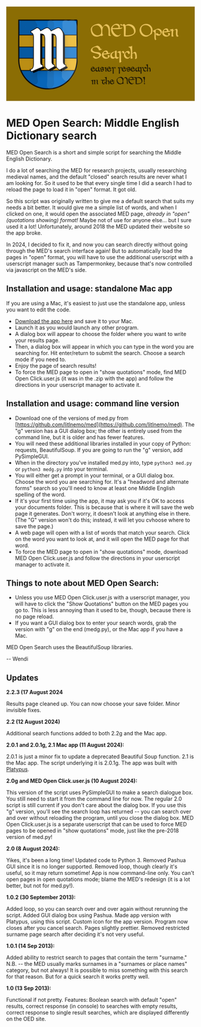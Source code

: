 ![MED Open Search: Easier research in the MED!](MEDOpenSearchGraphic.png)

# MED Open Search: Middle English Dictionary search

MED Open Search is a short and simple script for searching the Middle English Dictionary. 

I do a lot of searching the MED for research projects, usually researching medieval names, and the default "closed" search results are never what I am looking for. So it used to be that every single time I did a search I had to reload the page to load it in "open" format. It got old.

So this script was originally written to give me a default search that suits my needs a bit better. It would give me a simple list of words, and when I clicked on one, it would open the associated MED page, *already in "open" (quotations showing) format!* Maybe not of use for anyone else... but I sure used it a lot! Unfortunately, around 2018 the MED updated their website so the app broke. 

In 2024, I decided to fix it, and now you can search directly without going through the MED's search interface again! But to automatically load the pages in "open" format, you will have to use the additional userscript with a userscript manager such as Tampermonkey, because that's now controlled via javascript on the MED's side.

## Installation and usage: standalone Mac app

If you are using a Mac, it's easiest to just use the standalone app, unless you want to edit the code. 
* [Download the app here](https://github.com/litlnemo/med/releases/) and save it to your Mac.
* Launch it as you would launch any other program.
* A dialog box will appear to choose the folder where you want to write your results page. 
* Then, a dialog box will appear in which you can type in the word you are searching for. Hit enter/return to submit the search. Choose a search mode if you need to.
* Enjoy the page of search results!
* To force the MED page to open in "show quotations" mode, find MED Open Click.user.js (it was in the .zip with the app) and follow the directions in your userscript manager to activate it.

## Installation and usage: command line version

* Download one of the versions of med.py from [https://github.com/litlnemo/med](https://github.com/litlnemo/med). The "g" version has a GUI dialog box; the other is entirely used from the command line, but it is older and has fewer features.
* You will need these additional libraries installed in your copy of Python: requests, BeautifulSoup. If you are going to run the "g" version, add PySimpleGUI.
* When in the directory you've installed med.py into, type `python3 med.py` or `python3 medg.py` into your terminal.
* You will either get a prompt in your terminal, or a GUI dialog box. Choose the word you are searching for. It's a "headword and alternate forms" search so you'll need to know at least one Middle English spelling of the word.
* If it's your first time using the app, it may ask you if it's OK to access your documents folder. This is because that is where it will save the web page it generates. Don't worry, it doesn't look at anything else in there. (The "G" version won't do this; instead, it will let you cvhoose where to save the page.)
* A web page will open with a list of words that match your search. Click on the word you want to look at, and it will open the MED page for that word.
* To force the MED page to open in "show quotations" mode, download MED Open Click.user.js and follow the directions in your userscript manager to activate it.

## Things to note about MED Open Search:
* Unless you use MED Open Click.user.js with a userscript manager, you will have to click the "Show Quotations" button on the MED pages you go to. This is less annoying than it used to be, though, because there is no page reload.
* If you want a GUI dialog box to enter your search words, grab the version with "g" on the end (medg.py), or the Mac app if you have a Mac.

MED Open Search uses the BeautifulSoup libraries. 

-- Wendi

## Updates

**2.2.3 (17 August 2024**

Results page cleaned up. You can now choose your save folder. Minor invisible fixes.

**2.2 (12 August 2024)**

Additional search functions added to both 2.2g and the Mac app.

**2.0.1 and 2.0.1g, 2.1 Mac app (11 August 2024):**

2.0.1 is just a minor fix to update a deprecated Beautiful Soup function. 2.1 is the Mac app. The script underlying it is 2.0.1g. The app was built with [Platypus](https://github.com/sveinbjornt/Platypus).

**2.0g and MED Open Click.user.js (10 August 2024):**

This version of the script uses PySimpleGUI to make a search dialogue box. You still need to start it from the command line for now. The regular 2.0 script is still current if you don't care about the dialog box. If you use this "g" version, you'll see the search loop has returned -- you can search over and over without reloading the program, until you close the dialog box. MED Open Click.user.js is a separate userscript that can be used to force MED pages to be opened in "show quotations" mode, just like the pre-2018 version of med.py! 

**2.0 (8 August 2024):**

Yikes, it's been a long time! Updated code to Python 3. Removed Pashua GUI since it is no longer supported. Removed loop, though clearly it's useful, so it may return sometime! App is now command-line only. You can't open pages in open quotations mode; blame the MED's redesign (it is a lot better, but not for med.py!).

**1.0.2 (30 September 2013):**

Added loop, so you can search over and over again without rerunning the script. Added GUI dialog box using Pashua. Made app version with Platypus, using this script. Custom icon for the app version. Program now closes after you cancel search. Pages slightly prettier.
Removed restricted surname page search after deciding it's not very useful.

**1.0.1 (14 Sep 2013):**

Added ability to restrict search to pages that contain the term "surname." N.B. -- the MED usually marks surnames in a "surnames or place names" category, but not always! It is possible to miss something with this search for that reason. But for a quick search it works pretty well.

**1.0 (13 Sep 2013):**

Functional if not pretty. Features: Boolean search with default "open" results, correct response (in console) to searches with empty results, correct response to single result searches, which are displayed differently on the OED site.









   

